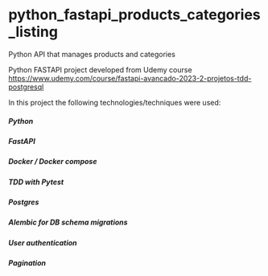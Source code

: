 # python_fastapi_products_categories_listing
Python API that manages products and categories

Python FASTAPI project developed from Udemy course https://www.udemy.com/course/fastapi-avancado-2023-2-projetos-tdd-postgresql

In this project the following technologies/techniques were used:
##### Python
##### FastAPI
##### Docker / Docker compose
##### TDD with Pytest
##### Postgres
##### Alembic for DB schema migrations
##### User authentication
##### Pagination
